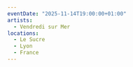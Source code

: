 ```yaml
---
eventDate: "2025-11-14T19:00:00+01:00"
artists:
  - Vendredi sur Mer
locations:
  - Le Sucre
  - Lyon
  - France
---
```

